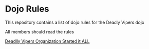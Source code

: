 Dojo Rules
==========

This repository contains a list of dojo rules for the Deadly Vipers dojo

All members should read the rules

[Deadlly Vipers Organization Started it ALL](https://github.com/deadlyvipers)

